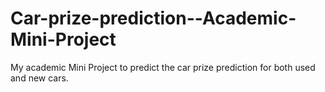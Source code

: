 # Car-prize-prediction--Academic-Mini-Project
My academic Mini Project to predict the car prize prediction for both used and new cars. 
